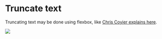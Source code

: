 # Truncate text

Truncating text may be done using flexbox, like [Chris Coyier explains here](https://css-tricks.com/flexbox-truncated-text/).

![](https://cdn.css-tricks.com/wp-content/uploads/2016/05/want.gif)
